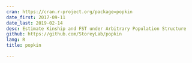 ```yaml
---
cran: https://cran.r-project.org/package=popkin
date_first: 2017-09-11
date_last: 2019-02-14
desc: Estimate Kinship and FST under Arbitrary Population Structure
github: https://github.com/StoreyLab/popkin
lang: R
title: popkin

---
```

